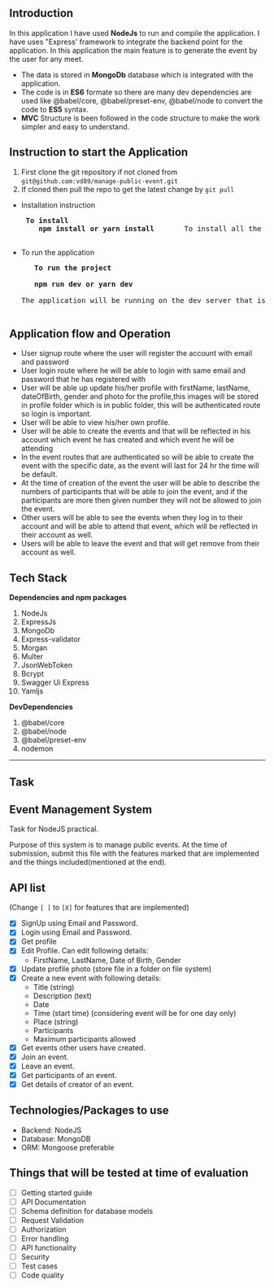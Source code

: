 <!-- @format -->

## Introduction

In this application I have used <b>NodeJs</b> to run and compile the application. I have uses "Express' framework to integrate the backend point for the application. In this application the main feature is to generate the event by the user for any meet.

- The data is stored in <b>MongoDb</b> database which is integrated with the application.
- The code is in <b>ES6</b> formate so there are many dev dependencies are used like @babel/core, @babel/preset-env, @babel/node to convert the code to <b>ES5</b> syntax.
- <b>MVC</b> Structure is been followed in the code structure to make the work simpler and easy to understand.

## Instruction to start the Application

1. First clone the git repository if not cloned from `git@github.com:vd89/manage-public-event.git`
2. If cloned then pull the repo to get the latest change by `git pull`

- Installation instruction

   <pre>
   <b>To install</b>
      <b>npm install or yarn install </b>      To install all the npm packages used
   </pre>

- To run the application
  <pre>
    <b> To run the project </b>
  
    <b> npm run dev or yarn dev</b>
  
  The application will be running on the dev server that is <i>http://localhost:5000 </i>
  
  </pre>

## Application flow and Operation

- User signup route where the user will register the account with email and password
- User login route where he will be able to login with same email and password that he has registered with
- User will be able up update his/her profile with firstName, lastName, dateOfBirth, gender and photo for the profile,this images will be stored in profile folder which is in public folder, this will be authenticated route so login is important.
- User will be able to view his/her own profile.
- User will be able to create the events and that will be reflected in his account which event he has created and which event he will be attending
- In the event routes that are authenticated so will be able to create the event with the specific date, as the event will last for 24 hr the time will be default.
- At the time of creation of the event the user will be able to describe the numbers of participants that will be able to join the event, and if the participants are more then given number they will not be allowed to join the event.
- Other users will be able to see the events when they log in to their account and will be able to attend that event, which will be reflected in their account as well.
- Users will be able to leave the event and that will get remove from their account as well.

## Tech Stack

<b>Dependencies and npm packages</b>

1. NodeJs
2. ExpressJs
3. MongoDb
4. Express-validator
5. Morgan
6. Multer
7. JsonWebToken
8. Bcrypt
9. Swagger Ui Express
10. Yamljs

<b>DevDependencies</b>

1. @babel/core
2. @babel/node
3. @babel/preset-env
4. nodemon

---

<h2>Task</h2>

## Event Management System

Task for NodeJS practical.

Purpose of this system is to manage public events. At the time of submission, submit this file with the features marked that are implemented and the things included(mentioned at the end).

## API list

(Change `[ ]` to `[X]` for features that are implemented)

- [x] SignUp using Email and Password.
- [x] Login using Email and Password.
- [x] Get profile
- [x] Edit Profile. Can edit following details:
  - FirstName, LastName, Date of Birth, Gender
- [x] Update profile photo (store file in a folder on file system)
- [x] Create a new event with following details:
  - Title (string)
  - Description (text)
  - Date
  - Time (start time) (considering event will be for one day only)
  - Place (string)
  - Participants
  - Maximum participants allowed
- [x] Get events other users have created.
- [x] Join an event.
- [x] Leave an event.
- [x] Get participants of an event.
- [x] Get details of creator of an event.

## Technologies/Packages to use

- Backend: NodeJS
- Database: MongoDB
- ORM: Mongoose preferable

## Things that will be tested at time of evaluation

- [ ] Getting started guide
- [ ] API Documentation
- [ ] Schema definition for database models
- [ ] Request Validation
- [ ] Authorization
- [ ] Error handling
- [ ] API functionality
- [ ] Security
- [ ] Test cases
- [ ] Code quality
